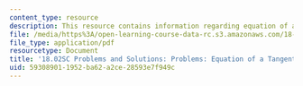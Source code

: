 ```yaml
---
content_type: resource
description: This resource contains information regarding equation of a tangent plane.
file: /media/https%3A/open-learning-course-data-rc.s3.amazonaws.com/18-02sc-multivariable-calculus-fall-2010/593089011952ba62a2ce28593e7f949c_MIT18_02SC_pb_44_comb.pdf
file_type: application/pdf
resourcetype: Document
title: '18.02SC Problems and Solutions: Problems: Equation of a Tangent Plane'
uid: 59308901-1952-ba62-a2ce-28593e7f949c
---
```

